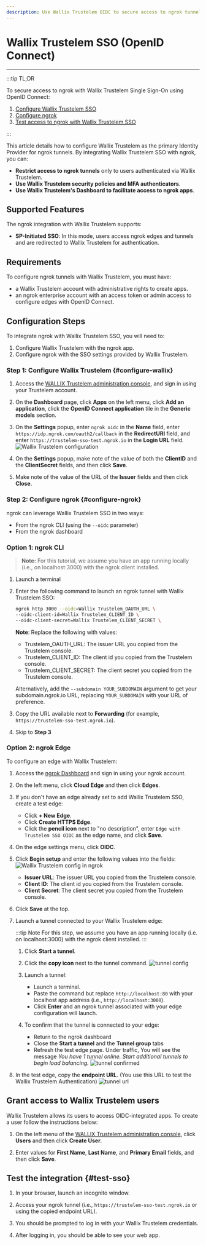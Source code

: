 ```yaml
---
description: Use Wallix Trustelem OIDC to secure access to ngrok tunnels
---
```


# Wallix Trustelem SSO (OpenID Connect)
------------

:::tip TL;DR

To secure access to ngrok with Wallix Trustelem Single Sign-On using OpenID Connect:
1. [Configure Wallix Trustelem SSO](#configure-wallix)
1. [Configure ngrok](#configure-ngrok)
1. [Test access to ngrok with Wallix Trustelem SSO](#test-sso)

:::

This article details how to configure Wallix Trustelem as the primary Identity Provider for ngrok tunnels.
By integrating Wallix Trustelem SSO with ngrok, you can:

- **Restrict access to ngrok tunnels** only to users authenticated via Wallix Trustelem.
- **Use Wallix Trustelem security policies and MFA authenticators**.
- **Use Wallix Trustelem's Dashboard to facilitate access to ngrok apps**.

## Supported Features

The ngrok integration with Wallix Trustelem supports:

- **SP-Initiated SSO**: In this mode, users access ngrok edges and tunnels and are redirected to Wallix Trustelem for authentication.

## Requirements

To configure ngrok tunnels with Wallix Trustelem, you must have:

- a Wallix Trustelem account with administrative rights to create apps.
- an ngrok enterprise account with an access token or admin access to configure edges with OpenID Connect.


## Configuration Steps

To integrate ngrok with Wallix Trustelem SSO, you will need to:

1. Configure Wallix Trustelem with the ngrok app.
1. Configure ngrok with the SSO settings provided by Wallix Trustelem.

### **Step 1**: Configure Wallix Trustelem {#configure-wallix}

1. Access the [WALLIX Trustelem administration console](https://admin.trustelem.com/login), and sign in using your Trustelem account.

1. On the **Dashboard** page, click **Apps** on the left menu, click **Add an application**, click the **OpenID Connect application** tile in the **Generic models** section.

1. On the **Settings** popup, enter `ngrok oidc` in the **Name** field, enter `https://idp.ngrok.com/oauth2/callback` in the **RedirectURI** field, and enter `https://trustelem-sso-test.ngrok.io` in the **Login URL** field.
    ![Wallix Trustelem configuration](img/ngrok_url_configuration_trustelem.png)

1. On the **Settings** popup, make note of the value of both the **ClientID** and the **ClientSecret** fields, and then click **Save**.

1. Make note of the value of the URL of the **Issuer** fields and then click **Close**.


### **Step 2**: Configure ngrok {#configure-ngrok}

ngrok can leverage Wallix Trustelem SSO in two ways:

- From the ngrok CLI (using the `--oidc` parameter)
- From the ngrok dashboard

### **Option 1**: ngrok CLI

> **Note:** For this tutorial, we assume you have an app running locally (i.e., on localhost:3000) with the ngrok client installed.

1. Launch a terminal

1. Enter the following command to launch an ngrok tunnel with Wallix Trustelem SSO:
    ```bash
    ngrok http 3000 --oidc=Wallix Trustelem_OAUTH_URL \
    --oidc-client-id=Wallix Trustelem_CLIENT_ID \
    --oidc-client-secret=Wallix Trustelem_CLIENT_SECRET \
    ```
    **Note**: Replace the following with values:
    - Trustelem_OAUTH_URL: The issuer URL you copied from the Trustelem console.
    - Trustelem_CLIENT_ID: The client id you copied from the Trustelem console.
    - Trustelem_CLIENT_SECRET: The client secret you copied from the Trustelem console.
    
    Alternatively, add the `--subdomain YOUR_SUBDOMAIN` argument to get your subdomain.ngrok.io URL, replacing `YOUR_SUBDOMAIN` with your URL of preference.

1. Copy the URL available next to **Forwarding** (for example, `https://trustelem-sso-test.ngrok.io`).

1. Skip to **Step 3**

### **Option 2**: ngrok Edge

To configure an edge with Wallix Trustelem:

1. Access the [ngrok Dashboard](https://dashboard.ngrok.com/) and sign in using your ngrok account.

1. On the left menu, click **Cloud Edge** and then click **Edges**.

1. If you don't have an edge already set to add Wallix Trustelem SSO, create a test edge:
    * Click **+ New Edge**.
    * Click **Create HTTPS Edge**.
    * Click the **pencil icon** next to "no description", enter `Edge with Trustelem SSO OIDC` as the edge name, and click **Save**.

1. On the edge settings menu, click **OIDC**.

1. Click **Begin setup** and enter the following values into the fields:
    ![Wallix Trustelem config in ngrok](img/trustelem-1.png)

    * **Issuer URL**: The issuer URL you copied from the Trustelem console. 
    * **Client ID**: The client id you copied from the Trustelem console.
    * **Client Secret**: The client secret you copied from the Trustelem console.

1. Click **Save** at the top.

1. Launch a tunnel connected to your Wallix Trustelem edge:

    :::tip Note 
    For this step, we assume you have an app running locally (i.e. on localhost:3000) with the ngrok client installed.
    :::

    1. Click **Start a tunnel**.

    1. Click the **copy icon** next to the tunnel command.
        ![tunnel config](img/trustelem-2.png)

    1. Launch a tunnel:
        * Launch a terminal.
        * Paste the command but replace `http://localhost:80` with your localhost app address (i.e., `http://localhost:3000`).
        * Click **Enter** and an ngrok tunnel associated with your edge configuration will launch.

    1. To confirm that the tunnel is connected to your edge:
        * Return to the ngrok dashboard
        * Close the **Start a tunnel** and the **Tunnel group** tabs
        * Refresh the test edge page. Under traffic, You will see the message _You have 1 tunnel online. Start additional tunnels to begin load balancing._
        ![tunnel confirmed](img/trustelem-3.png)

1. In the test edge, copy the **endpoint URL**. (You use this URL to test the Wallix Trustelem Authentication)
    ![tunnel url](img/trustelem-4.png)


## Grant access to Wallix Trustelem users

Wallix Trustelem allows its users to access OIDC-integrated apps.
To create a user follow the instructions below:

1. On the left menu of the [WALLIX Trustelem administration console](https://admin.trustelem.com/login), click **Users** and then click **Create User**.

1. Enter values for **First Name**, **Last Name**, and **Primary Email** fields, and then click **Save**.


## Test the integration {#test-sso}

1. In your browser, launch an incognito window.

1. Access your ngrok tunnel (i.e., `https://trustelem-sso-test.ngrok.io` or using the copied endpoint URL).

1. You should be prompted to log in with your Wallix Trustelem credentials.

1. After logging in, you should be able to see your web app.


